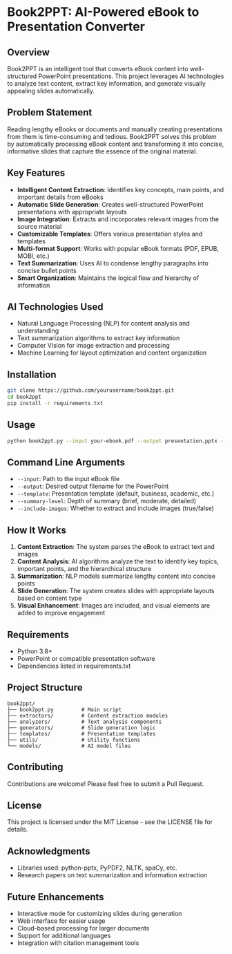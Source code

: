 # Book2PPT: AI-Powered eBook to Presentation Converter

## Overview

Book2PPT is an intelligent tool that converts eBook content into well-structured PowerPoint presentations. This project leverages AI technologies to analyze text content, extract key information, and generate visually appealing slides automatically.

## Problem Statement

Reading lengthy eBooks or documents and manually creating presentations from them is time-consuming and tedious. Book2PPT solves this problem by automatically processing eBook content and transforming it into concise, informative slides that capture the essence of the original material.

## Key Features

- **Intelligent Content Extraction**: Identifies key concepts, main points, and important details from eBooks
- **Automatic Slide Generation**: Creates well-structured PowerPoint presentations with appropriate layouts
- **Image Integration**: Extracts and incorporates relevant images from the source material
- **Customizable Templates**: Offers various presentation styles and templates
- **Multi-format Support**: Works with popular eBook formats (PDF, EPUB, MOBI, etc.)
- **Text Summarization**: Uses AI to condense lengthy paragraphs into concise bullet points
- **Smart Organization**: Maintains the logical flow and hierarchy of information

## AI Technologies Used

- Natural Language Processing (NLP) for content analysis and understanding
- Text summarization algorithms to extract key information
- Computer Vision for image extraction and processing
- Machine Learning for layout optimization and content organization

## Installation

```bash
git clone https://github.com/yourusername/book2ppt.git
cd book2ppt
pip install -r requirements.txt
```

## Usage

```bash
python book2ppt.py --input your-ebook.pdf --output presentation.pptx --template business
```

## Command Line Arguments

- `--input`: Path to the input eBook file
- `--output`: Desired output filename for the PowerPoint
- `--template`: Presentation template (default, business, academic, etc.)
- `--summary-level`: Depth of summary (brief, moderate, detailed)
- `--include-images`: Whether to extract and include images (true/false)

## How It Works

1. **Content Extraction**: The system parses the eBook to extract text and images
2. **Content Analysis**: AI algorithms analyze the text to identify key topics, important points, and the hierarchical structure
3. **Summarization**: NLP models summarize lengthy content into concise points
4. **Slide Generation**: The system creates slides with appropriate layouts based on content type
5. **Visual Enhancement**: Images are included, and visual elements are added to improve engagement

## Requirements

- Python 3.8+
- PowerPoint or compatible presentation software
- Dependencies listed in requirements.txt

## Project Structure

```
book2ppt/
├── book2ppt.py         # Main script
├── extractors/         # Content extraction modules
├── analyzers/          # Text analysis components
├── generators/         # Slide generation logic
├── templates/          # Presentation templates
├── utils/              # Utility functions
└── models/             # AI model files
```

## Contributing

Contributions are welcome! Please feel free to submit a Pull Request.

## License

This project is licensed under the MIT License - see the LICENSE file for details.

## Acknowledgments

- Libraries used: python-pptx, PyPDF2, NLTK, spaCy, etc.
- Research papers on text summarization and information extraction

## Future Enhancements

- Interactive mode for customizing slides during generation
- Web interface for easier usage
- Cloud-based processing for larger documents
- Support for additional languages
- Integration with citation management tools
